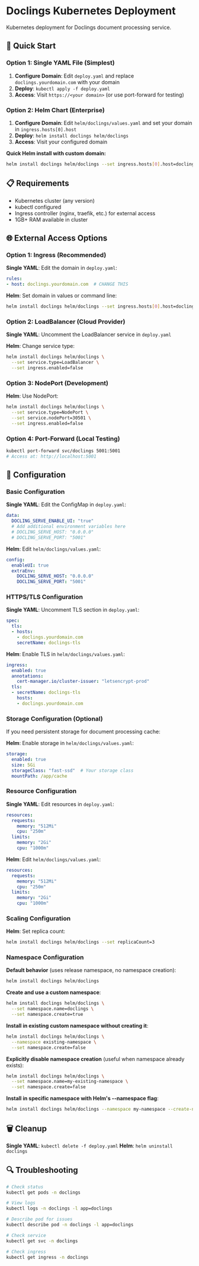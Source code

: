 # Doclings Kubernetes Deployment

Kubernetes deployment for Doclings document processing service.

## 🚀 Quick Start

### Option 1: Single YAML File (Simplest)

1. **Configure Domain**: Edit `deploy.yaml` and replace `doclings.yourdomain.com` with your domain
2. **Deploy**: `kubectl apply -f deploy.yaml`
3. **Access**: Visit `https://<your domain>` (or use port-forward for testing)

### Option 2: Helm Chart (Enterprise)

1. **Configure Domain**: Edit `helm/doclings/values.yaml` and set your domain in `ingress.hosts[0].host`
2. **Deploy**: `helm install doclings helm/doclings`
3. **Access**: Visit your configured domain

**Quick Helm install with custom domain:**
```bash
helm install doclings helm/doclings --set ingress.hosts[0].host=doclings.mydomain.com
```

## 📋 Requirements

- Kubernetes cluster (any version)
- kubectl configured
- Ingress controller (nginx, traefik, etc.) for external access
- 1GB+ RAM available in cluster

## 🌐 External Access Options

### Option 1: Ingress (Recommended)
**Single YAML**: Edit the domain in `deploy.yaml`:
```yaml
rules:
- host: doclings.yourdomain.com  # CHANGE THIS
```

**Helm**: Set domain in values or command line:
```bash
helm install doclings helm/doclings --set ingress.hosts[0].host=doclings.mydomain.com
```

### Option 2: LoadBalancer (Cloud Provider)
**Single YAML**: Uncomment the LoadBalancer service in `deploy.yaml`

**Helm**: Change service type:
```bash
helm install doclings helm/doclings \
  --set service.type=LoadBalancer \
  --set ingress.enabled=false
```

### Option 3: NodePort (Development)
**Helm**: Use NodePort:
```bash
helm install doclings helm/doclings \
  --set service.type=NodePort \
  --set service.nodePort=30501 \
  --set ingress.enabled=false
```

### Option 4: Port-Forward (Local Testing)
```bash
kubectl port-forward svc/doclings 5001:5001
# Access at: http://localhost:5001
```

## 🔧 Configuration

### Basic Configuration

**Single YAML**: Edit the ConfigMap in `deploy.yaml`:
```yaml
data:
  DOCLING_SERVE_ENABLE_UI: "true"
  # Add additional environment variables here
  # DOCLING_SERVE_HOST: "0.0.0.0"
  # DOCLING_SERVE_PORT: "5001"
```

**Helm**: Edit `helm/doclings/values.yaml`:
```yaml
config:
  enableUI: true
  extraEnv:
    DOCLING_SERVE_HOST: "0.0.0.0"
    DOCLING_SERVE_PORT: "5001"
```

### HTTPS/TLS Configuration

**Single YAML**: Uncomment TLS section in `deploy.yaml`:
```yaml
spec:
  tls:
  - hosts:
    - doclings.yourdomain.com
    secretName: doclings-tls
```

**Helm**: Enable TLS in `helm/doclings/values.yaml`:
```yaml
ingress:
  enabled: true
  annotations:
    cert-manager.io/cluster-issuer: "letsencrypt-prod"
  tls:
  - secretName: doclings-tls
    hosts:
    - doclings.yourdomain.com
```

### Storage Configuration (Optional)

If you need persistent storage for document processing cache:

**Helm**: Enable storage in `helm/doclings/values.yaml`:
```yaml
storage:
  enabled: true
  size: 5Gi
  storageClass: "fast-ssd"  # Your storage class
  mountPath: /app/cache
```

### Resource Configuration

**Single YAML**: Edit resources in `deploy.yaml`:
```yaml
resources:
  requests:
    memory: "512Mi"
    cpu: "250m"
  limits:
    memory: "2Gi"
    cpu: "1000m"
```

**Helm**: Edit `helm/doclings/values.yaml`:
```yaml
resources:
  requests:
    memory: "512Mi"
    cpu: "250m"
  limits:
    memory: "2Gi"
    cpu: "1000m"
```

### Scaling Configuration

**Helm**: Set replica count:
```bash
helm install doclings helm/doclings --set replicaCount=3
```

### Namespace Configuration

**Default behavior** (uses release namespace, no namespace creation):
```bash
helm install doclings helm/doclings
```

**Create and use a custom namespace**:
```bash
helm install doclings helm/doclings \
  --set namespace.name=doclings \
  --set namespace.create=true
```

**Install in existing custom namespace without creating it**:
```bash
helm install doclings helm/doclings \
  --namespace existing-namespace \
  --set namespace.create=false
```

**Explicitly disable namespace creation** (useful when namespace already exists):
```bash
helm install doclings helm/doclings \
  --set namespace.name=my-existing-namespace \
  --set namespace.create=false
```

**Install in specific namespace with Helm's --namespace flag**:
```bash
helm install doclings helm/doclings --namespace my-namespace --create-namespace
```

## 🗑️ Cleanup

**Single YAML**: `kubectl delete -f deploy.yaml`
**Helm**: `helm uninstall doclings`

## 🔍 Troubleshooting

```bash
# Check status
kubectl get pods -n doclings

# View logs
kubectl logs -n doclings -l app=doclings

# Describe pod for issues
kubectl describe pod -n doclings -l app=doclings

# Check service
kubectl get svc -n doclings

# Check ingress
kubectl get ingress -n doclings
```
